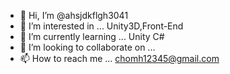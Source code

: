 - 👋 Hi, I’m @ahsjdkflgh3041
- 👀 I’m interested in ... Unity3D,Front-End
- 🌱 I’m currently learning ... Unity C#
- 💞️ I’m looking to collaborate on ... 
- 📫 How to reach me ... chomh12345@gmail.com

<!---
ahsjdkflgh3041/ahsjdkflgh3041 is a ✨ special ✨ repository because its `README.md` (this file) appears on your GitHub profile.
You can click the Preview link to take a look at your changes.
--->

